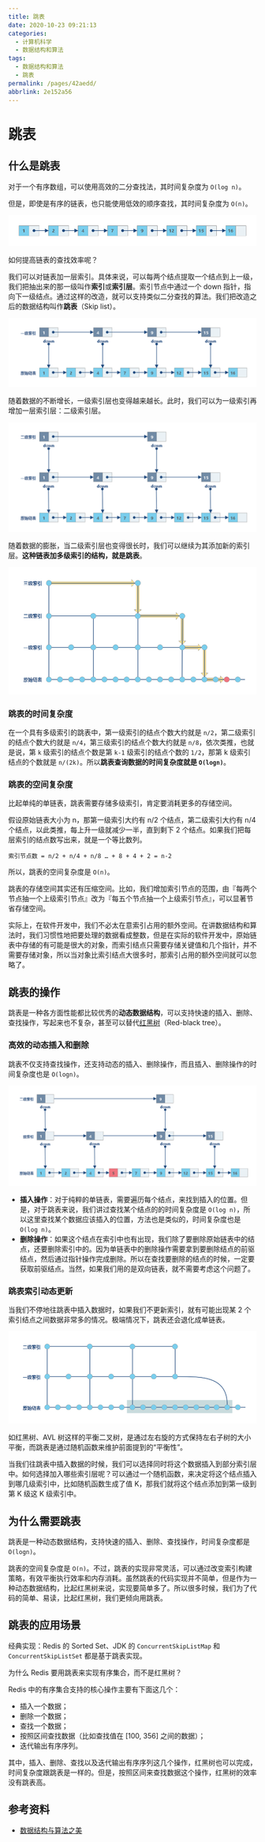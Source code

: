 ```yaml
---
title: 跳表
date: 2020-10-23 09:21:13
categories:
  - 计算机科学
  - 数据结构和算法
tags:
  - 数据结构和算法
  - 跳表
permalink: /pages/42aedd/
abbrlink: 2e152a56
---
```


# 跳表

## 什么是跳表

对于一个有序数组，可以使用高效的二分查找法，其时间复杂度为 `O(log n)`。

但是，即使是有序的链表，也只能使用低效的顺序查找，其时间复杂度为 `O(n)`。

![img](https://raw.githubusercontent.com/dunwu/images/dev/snap/20220323113532.png)

如何提高链表的查找效率呢？

我们可以对链表加一层索引。具体来说，可以每两个结点提取一个结点到上一级，我们把抽出来的那一级叫作**索引**或**索引层**。索引节点中通过一个 down 指针，指向下一级结点。通过这样的改造，就可以支持类似二分查找的算法。我们把改造之后的数据结构叫作**跳表**（Skip list）。

![img](https://raw.githubusercontent.com/dunwu/images/dev/snap/20220323155309.png)

随着数据的不断增长，一级索引层也变得越来越长。此时，我们可以为一级索引再增加一层索引层：二级索引层。

![img](https://raw.githubusercontent.com/dunwu/images/dev/snap/20220323155346.png)

随着数据的膨胀，当二级索引层也变得很长时，我们可以继续为其添加新的索引层。**这种链表加多级索引的结构，就是跳表**。

![img](https://raw.githubusercontent.com/dunwu/images/dev/snap/20220323114408.png)

### 跳表的时间复杂度

在一个具有多级索引的跳表中，第一级索引的结点个数大约就是 `n/2`，第二级索引的结点个数大约就是 `n/4`，第三级索引的结点个数大约就是 `n/8`，依次类推，也就是说，第 `k` 级索引的结点个数是第 `k-1` 级索引的结点个数的 `1/2`，那第 k 级索引结点的个数就是 `n/(2k)`。所以**跳表查询数据的时间复杂度就是 `O(logn)`**。

### 跳表的空间复杂度

比起单纯的单链表，跳表需要存储多级索引，肯定要消耗更多的存储空间。

假设原始链表大小为 n，那第一级索引大约有 n/2 个结点，第二级索引大约有 n/4 个结点，以此类推，每上升一级就减少一半，直到剩下 2 个结点。如果我们把每层索引的结点数写出来，就是一个等比数列。

```
索引节点数 = n/2 + n/4 + n/8 … + 8 + 4 + 2 = n-2
```

所以，跳表的空间复杂度是 `O(n)`。

跳表的存储空间其实还有压缩空间。比如，我们增加索引节点的范围，由『每两个节点抽一个上级索引节点』改为『每五个节点抽一个上级索引节点』，可以显著节省存储空间。

实际上，在软件开发中，我们不必太在意索引占用的额外空间。在讲数据结构和算法时，我们习惯性地把要处理的数据看成整数，但是在实际的软件开发中，原始链表中存储的有可能是很大的对象，而索引结点只需要存储关键值和几个指针，并不需要存储对象，所以当对象比索引结点大很多时，那索引占用的额外空间就可以忽略了。

## 跳表的操作

跳表是一种各方面性能都比较优秀的**动态数据结构**，可以支持快速的插入、删除、查找操作，写起来也不复杂，甚至可以替代[红黑树](https://zh.wikipedia.org/wiki/红黑树)（Red-black tree）。

### 高效的动态插入和删除

跳表不仅支持查找操作，还支持动态的插入、删除操作，而且插入、删除操作的时间复杂度也是 `O(logn)`。

![img](https://raw.githubusercontent.com/dunwu/images/dev/snap/20220323155933.png)

- **插入操作**：对于纯粹的单链表，需要遍历每个结点，来找到插入的位置。但是，对于跳表来说，我们讲过查找某个结点的的时间复杂度是 `O(log n)`，所以这里查找某个数据应该插入的位置，方法也是类似的，时间复杂度也是 `O(log n)`。
- **删除操作**：如果这个结点在索引中也有出现，我们除了要删除原始链表中的结点，还要删除索引中的。因为单链表中的删除操作需要拿到要删除结点的前驱结点，然后通过指针操作完成删除。所以在查找要删除的结点的时候，一定要获取前驱结点。当然，如果我们用的是双向链表，就不需要考虑这个问题了。

### 跳表索引动态更新

当我们不停地往跳表中插入数据时，如果我们不更新索引，就有可能出现某 2 个索引结点之间数据非常多的情况。极端情况下，跳表还会退化成单链表。

![img](https://raw.githubusercontent.com/dunwu/images/dev/snap/20220323161942.png)

如红黑树、AVL 树这样的平衡二叉树，是通过左右旋的方式保持左右子树的大小平衡，而跳表是通过随机函数来维护前面提到的“平衡性”。

当我们往跳表中插入数据的时候，我们可以选择同时将这个数据插入到部分索引层中。如何选择加入哪些索引层呢？可以通过一个随机函数，来决定将这个结点插入到哪几级索引中，比如随机函数生成了值 K，那我们就将这个结点添加到第一级到第 K 级这 K 级索引中。

## 为什么需要跳表

跳表是一种动态数据结构，支持快速的插入、删除、查找操作，时间复杂度都是 `O(logn)`。

跳表的空间复杂度是 `O(n)`。不过，跳表的实现非常灵活，可以通过改变索引构建策略，有效平衡执行效率和内存消耗。虽然跳表的代码实现并不简单，但是作为一种动态数据结构，比起红黑树来说，实现要简单多了。所以很多时候，我们为了代码的简单、易读，比起红黑树，我们更倾向用跳表。

## 跳表的应用场景

经典实现：Redis 的 Sorted Set、JDK 的 `ConcurrentSkipListMap` 和 `ConcurrentSkipListSet` 都是基于跳表实现。

为什么 Redis 要用跳表来实现有序集合，而不是红黑树？

Redis 中的有序集合支持的核心操作主要有下面这几个：

- 插入一个数据；
- 删除一个数据；
- 查找一个数据；
- 按照区间查找数据（比如查找值在 [100, 356] 之间的数据）；
- 迭代输出有序序列。

其中，插入、删除、查找以及迭代输出有序序列这几个操作，红黑树也可以完成，时间复杂度跟跳表是一样的。但是，按照区间来查找数据这个操作，红黑树的效率没有跳表高。

## 参考资料

- [数据结构与算法之美](https://time.geekbang.org/column/intro/100017301)
